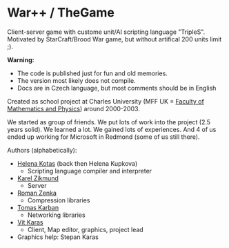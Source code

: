 # War++ / TheGame

Client-server game with custome unit/AI scripting language "TripleS". Motivated by StarCraft/Brood War game, but without artifical 200 units limit ;).

**Warning:**
* The code is published just for fun and old memories.
* The version most likely does not compile.
* Docs are in Czech language, but most comments should be in English

Created as school project at Charles University (MFF UK = [Faculty of Mathematics and Physics](https://www.mff.cuni.cz)) around 2000-2003.

We started as group of friends. We put lots of work into the project (2.5 years solid). We learned a lot. We gained lots of experiences. And 4 of us ended up working for Microsoft in Redmond (some of us still there).

Authors (alphabetically):
* [Helena Kotas](https://github.com/hekota) (back then Helena Kupkova)
    * Scripting language compiler and interpreter
* [Karel Zikmund](https://github.com/karelz)
    * Server
* [Roman Zenka](https://github.com/romanzenka)
    * Compression libraries
* [Tomas Karban](https://github.com/KarbyCZ)
    * Networking libraries
* [Vit Karas](https://github.com/vitek-karas)
    * Client, Map editor, graphics, project lead
* Graphics help: Stepan Karas
